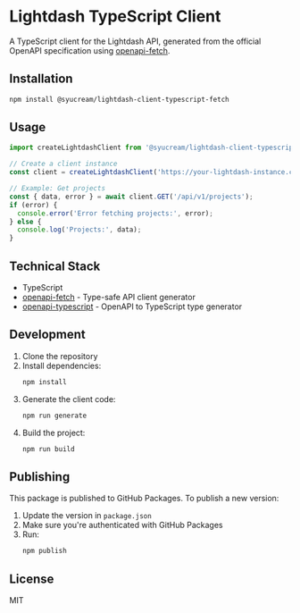 # Lightdash TypeScript Client

A TypeScript client for the Lightdash API, generated from the official OpenAPI specification using [openapi-fetch](https://github.com/openapi-ts/openapi-typescript).

## Installation

```bash
npm install @syucream/lightdash-client-typescript-fetch
```

## Usage

```typescript
import createLightdashClient from '@syucream/lightdash-client-typescript-fetch';

// Create a client instance
const client = createLightdashClient('https://your-lightdash-instance.com');

// Example: Get projects
const { data, error } = await client.GET('/api/v1/projects');
if (error) {
  console.error('Error fetching projects:', error);
} else {
  console.log('Projects:', data);
}
```

## Technical Stack

- TypeScript
- [openapi-fetch](https://github.com/openapi-ts/openapi-typescript) - Type-safe API client generator
- [openapi-typescript](https://github.com/openapi-ts/openapi-typescript) - OpenAPI to TypeScript type generator

## Development

1. Clone the repository
2. Install dependencies:
   ```bash
   npm install
   ```
3. Generate the client code:
   ```bash
   npm run generate
   ```
4. Build the project:
   ```bash
   npm run build
   ```

## Publishing

This package is published to GitHub Packages. To publish a new version:

1. Update the version in `package.json`
2. Make sure you're authenticated with GitHub Packages
3. Run:
   ```bash
   npm publish
   ```

## License

MIT 